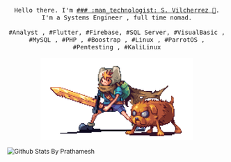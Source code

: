 <p align="center">
  <samp>Hello there. I'm <a href="https://js4m.github.io/portfolio/">### :man_technologist: S. Vilcherrez 👋</a>.<br> I'm a Systems Engineer , full time nomad.<br><br>#Analyst , #Flutter, #Firebase, #SQL Server, #VisualBasic , #MySQL , #PHP , #Boostrap , #Linux , #ParrotOS , #Pentesting , #KaliLinux </samp>
  <br>
  <br>
  <img src="https://github.com/Necmttn/Necmttn/blob/master/preview.gif" width="350" />
</p>


 ![Github Stats By Prathamesh](https://github-readme-stats.vercel.app/api?username=JS4m&show_icons=true&title_color=fff&icon_color=79ff97&text_color=9f9f9f&bg_color=151515)  
</br>




